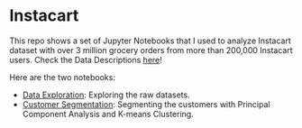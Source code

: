 # Instacart 

This repo shows a set of Jupyter Notebooks that I used to analyze Instacart dataset with over 3 million grocery orders from more than 200,000 Instacart users.
Check the Data Descriptions [here](https://github.com/jeanyijinwang/Instacart/blob/master/data_description.md)!

Here are the two notebooks:

- [Data Exploration](https://github.com/jeanyijinwang/Instacart/blob/master/notebooks/Instacart%20EDA.ipynb): Exploring the raw datasets.
- [Customer Segmentation](https://github.com/jeanyijinwang/Instacart/blob/master/notebooks/Customer%20Segments.ipynb): Segmenting the customers with Principal Component Analysis and K-means Clustering.

